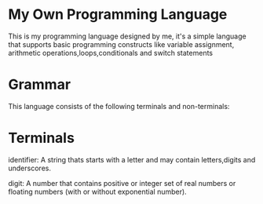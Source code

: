 # My Own Programming Language
This is my programming language designed by me, it's a simple language that supports basic programming constructs like variable assignment, arithmetic operations,loops,conditionals and switch statements

# Grammar
This language consists of the following terminals and non-terminals:

# Terminals
identifier: A string thats starts with a letter and may contain letters,digits and underscores.

digit: A number that contains positive or integer set of real numbers or floating numbers (with or without exponential number).
